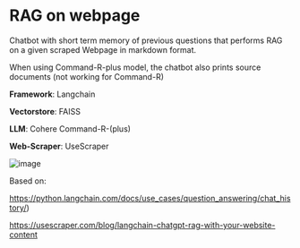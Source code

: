 # RAG on webpage
Chatbot with short term memory of previous questions that performs RAG on a given scraped Webpage in markdown format.

When using Command-R-plus model, the chatbot also prints source documents (not working for Command-R)

**Framework**: Langchain

**Vectorstore**: FAISS

**LLM**: Cohere Command-R-(plus)

**Web-Scraper**: UseScraper

![image](https://github.com/koldamartin/RAG-on-webpage/assets/68967537/5a18ae88-86c8-4d12-90db-d426c17e0fb9)

Based on:

 https://python.langchain.com/docs/use_cases/question_answering/chat_history/)

 https://usescraper.com/blog/langchain-chatgpt-rag-with-your-website-content

